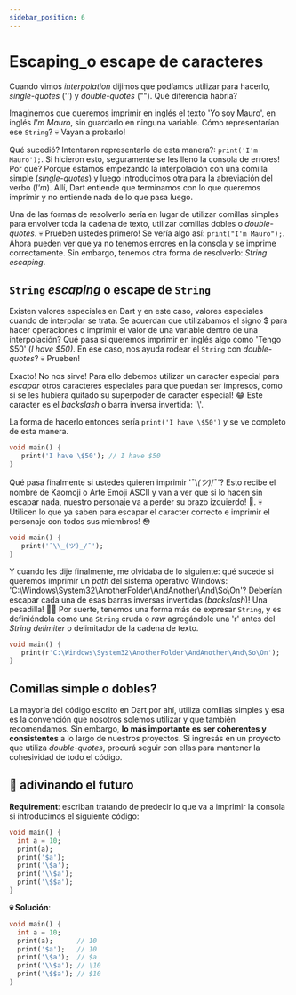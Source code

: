 ```yaml
---
sidebar_position: 6
---
```


# Escaping_o escape de caracteres

Cuando vimos _interpolation_ dijimos que podíamos utilizar para hacerlo, _single-quotes_ ('') y _double-quotes_ (""). Qué diferencia habría?

Imaginemos que queremos imprimir en inglés el texto 'Yo soy Mauro', en inglés _I'm Mauro_, sin guardarlo en ninguna variable. Cómo representarían ese `String`? 💀 Vayan a probarlo!

Qué sucedió? Intentaron representarlo de esta manera?: `print('I'm Mauro');`. Si hicieron esto, seguramente se les llenó la consola de errores! Por qué? Porque estamos empezando la interpolación con una comilla simple (_single-quotes_) y luego introducimos otra para la abreviación del verbo (_I'm_). Allí, Dart entiende que terminamos con lo que queremos imprimir y no entiende nada de lo que pasa luego.

Una de las formas de resolverlo sería en lugar de utilizar comillas simples para envolver toda la cadena de texto, utilizar comillas dobles o _double-quotes_. 💀 Prueben ustedes primero! Se vería algo así: `print("I'm Mauro");`. Ahora pueden ver que ya no tenemos errores en la consola y se imprime correctamente. Sin embargo, tenemos otra forma de resolverlo: _String escaping_.

## `String` _escaping_ o escape de `String`

Existen valores especiales en Dart y en este caso, valores especiales cuando de interpolar se trata. Se acuerdan que utilizábamos el signo \$ para hacer operaciones o imprimir el valor de una variable dentro de una interpolación? Qué pasa si queremos imprimir en inglés algo como 'Tengo $50' (_I have \$50)_. En ese caso, nos ayuda rodear el `String` con _double-quotes_? 💀 Prueben!

Exacto! No nos sirve! Para ello debemos utilizar un caracter especial para _escapar_ otros caracteres especiales para que puedan ser impresos, como si se les hubiera quitado su superpoder de caracter especial! 😂 Este caracter es el _backslash_ o barra inversa invertida: '\\'.

La forma de hacerlo entonces sería `print('I have \$50')` y se ve completo de esta manera.

```dart
void main() {
   print('I have \$50'); // I have $50
}
```

Qué pasa finalmente si ustedes quieren imprimir '¯\\_(ツ)_/¯'? Esto recibe el nombre de Kaomoji o Arte Emoji ASCII y van a ver que si lo hacen sin escapar nada, nuestro personaje va a perder su brazo izquierdo! 🥶. 💀 Utilicen lo que ya saben para escapar el caracter correcto e imprimir el personaje con todos sus miembros! 😳

```dart
void main() {
   print('¯\\_(ツ)_/¯');
}
```

Y cuando les dije finalmente, me olvidaba de lo siguiente: qué sucede si queremos imprimir un _path_ del sistema operativo Windows: 'C:\Windows\System32\AnotherFolder\AndAnother\And\So\On'? Deberían escapar cada una de esas barras inversas invertidas (_backslash_)! Una pesadilla! 😵‍💫 Por suerte, tenemos una forma más de expresar `String`, y es definiéndola como una `String` cruda o _raw_ agregándole una 'r' antes del _String delimiter_ o delimitador de la cadena de texto.

```dart
void main() {
   print(r'C:\Windows\System32\AnotherFolder\AndAnother\And\So\On');
}
```

## Comillas simple o dobles?

La mayoría del código escrito en Dart por ahí, utiliza comillas simples y esa es la convención que nosotros solemos utilizar y que también recomendamos. Sin embargo, __lo más importante es ser coherentes y consistentes__ a lo largo de nuestros proyectos. Si ingresás en un proyecto que utiliza _double-quotes_, procurá seguir con ellas para mantener la cohesividad de todo el código.

## 💪 adivinando el futuro

__Requirement__: escriban tratando de predecir lo que va a imprimir la consola si introducimos el siguiente código:

```dart
void main() {
  int a = 10;
  print(a);
  print('$a');
  print('\$a');
  print('\\$a');
  print('\$$a');
}
```

__💀 Solución__:

```dart
void main() {
  int a = 10;
  print(a);      // 10
  print('$a');   // 10
  print('\$a');  // $a
  print('\\$a'); // \10
  print('\$$a'); // $10
}
```
